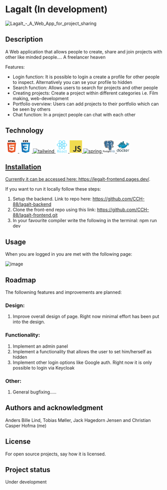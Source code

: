 # Lagalt (In development)
![Lagalt_-_A_Web_App_for_project_sharing](https://user-images.githubusercontent.com/86660568/199735050-219c01ad-b980-4be2-8e56-d1f2609f1748.png)

## Description
A Web application that allows people to create, share and join projects with other like minded people.... A freelancer heaven

Features:

- Login function: It is possible to login a create a profile for other people to inspect. Alternatively you can se your profile to hidden
- Search function: Allows users to search for projects and other people
- Creating projects: Create a project within different categories i.e. Film making, web-development
- Portfolio overview: Users can add projects to their portfolio which can be seen by others
- Chat function: In a project people can chat with each other

## Technology
<p align="left"> <a href="https://www.w3.org/html/" target="_blank" rel="noreferrer"> <img src="https://raw.githubusercontent.com/devicons/devicon/master/icons/html5/html5-original-wordmark.svg" alt="html5" width="40" height="40"/> <a href="https://www.w3schools.com/css/" target="_blank" rel="noreferrer"> <img src="https://raw.githubusercontent.com/devicons/devicon/master/icons/css3/css3-original-wordmark.svg" alt="css3" width="40" height="40"/> </a> </a> <a href="https://tailwindcss.com/" target="_blank" rel="noreferrer"> <img src="https://www.vectorlogo.zone/logos/tailwindcss/tailwindcss-icon.svg" alt="tailwind" width="40" height="40"/> </a> </a> <a href="https://reactjs.org/" target="_blank" rel="noreferrer"> <img src="https://raw.githubusercontent.com/devicons/devicon/master/icons/react/react-original-wordmark.svg" alt="react" width="40" height="40"/> </a> <a href="https://developer.mozilla.org/en-US/docs/Web/JavaScript" target="_blank" rel="noreferrer"> <img src="https://raw.githubusercontent.com/devicons/devicon/master/icons/javascript/javascript-original.svg" alt="javascript" width="40" height="40"/> </a> <a href="https://spring.io/" target="_blank" rel="noreferrer"> <img src="https://www.vectorlogo.zone/logos/springio/springio-icon.svg" alt="spring" width="40" height="40"/> </a> <a href="https://www.postgresql.org" target="_blank" rel="noreferrer"> <img src="https://raw.githubusercontent.com/devicons/devicon/master/icons/postgresql/postgresql-original-wordmark.svg" alt="postgresql" width="40" height="40"/> <img src="https://raw.githubusercontent.com/devicons/devicon/master/icons/docker/docker-original-wordmark.svg" alt="docker" width="40" height="40"/> </a> <a href="https://www.docker.com/" target="_blank" rel="noreferrer"> <a href="https://www.w3.org/html/" target="_blank" rel="noreferrer"> </p>

## Installation
Currently it can be accessed here: https://legalt-frontend.pages.dev/.

If you want to run it locally follow these steps:

1. Setup the backend. Link to repo here: https://github.com/CCH-88/lagalt-backend
2. Clone the front-end repo using this link: https://github.com/CCH-88/lagalt-frontend.git
3. In your favourite compiler write the following in the terminal: npm run dev

## Usage

When you are logged in you are met with the following page:

![image](https://user-images.githubusercontent.com/86660568/199741995-78087ce7-4e4b-449a-b11b-6a7bb2b27168.png)


## Roadmap
The followning features and improvements are planned:

### Design:
1. Improve overall design of page. Right now minimal effort has been put into the design.

### Functionality:
1. Implement an admin panel
2. Implement a functionality that allows the user to set him/herself as hidden
3. Implement other login options like Google auth. Right now it is only possible to login via Keycloak

### Other:
1. General bugfixing.....

## Authors and acknowledgment
Anders Bille Lind, Tobias Møller, Jack Hagedorn Jensen and Christian Casper Hofma (me)

## License
For open source projects, say how it is licensed.

## Project status
Under development

